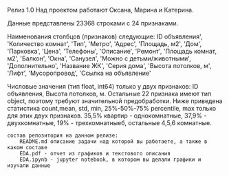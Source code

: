 Релиз 1.0
Над проектом работают Оксана, Марина и Катерина.

Данные  представлены 23368 строками с 24 признаками.

Наименования столбцов (признаков) следующие:
ID  объявления', 'Количество комнат', 'Тип', 'Метро', 'Адрес', 'Площадь, м2', 'Дом', 'Парковка', 'Цена', 
'Телефоны', 'Описание', 'Ремонт', 'Площадь комнат, м2', 'Балкон', 'Окна', 'Санузел', 'Можно с детьми/животными', 
'Дополнительно', 'Название ЖК', 'Серия дома', 'Высота потолков, м', 'Лифт', 'Мусоропровод', 'Ссылка на объявление'

Числовые значения (тип float, int64) только у двух признаков: ID  объявления, Высота потолков, м.
Остальные 22 признака имеют тип object, поэтому требуют значительной предобработки.
Ниже приведена статистика count,mean, std, min, 25%-50%-75% percentile, max только для этих двух признаков.
35,5% квартир - однокомнатные, 37,9% - двухкомнатные, 19% - трехкомнатныеб, остальные 4,5,6 комнатные.






    состав репозитория на данном релизе:
        README.md описание задачи над которой вы работаете, а также в каком составе
        EDA.pdf - отчет из графиков и текстового описания
        EDA.ipynb - jupyter notebook, в котором вы делали графики и изучали данные
